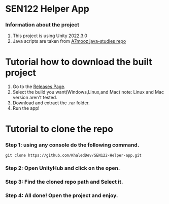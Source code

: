 # SEN122 Helper App

### Information about the project
1. This project is using Unity 2022.3.0
2. Java scripts are taken from [A7mooz java-studies repo](https://github.com/A7mooz/java-studies)

# Tutorial how to download the built project
1. Go to the [Releases Page](https://github.com/KhaledDev/SEN122-Helper-app/releases/tag/Release).
2. Select the build you want(Windows,Linux,and Mac) note: Linux and Mac version aren't tested.
3. Download and extract the .rar folder.
4. Run the app!


# Tutorial to clone the repo
### Step 1: using any console do the following command.
```
git clone https://github.com/KhaledDev/SEN122-Helper-app.git
```

### Step 2: Open UnityHub and click on the open.
### Step 3: Find the cloned repo path and Select it.
### Step 4: All done! Open the project and enjoy.